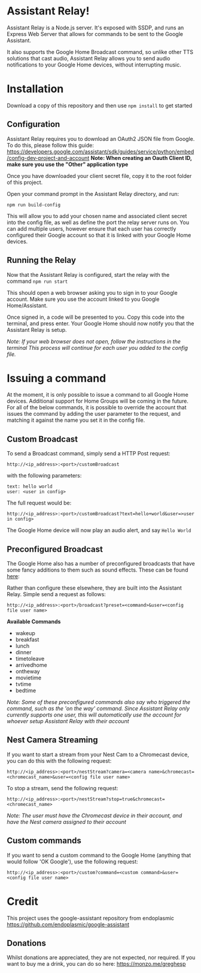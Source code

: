 
# Assistant Relay!

Assistant Relay is a Node.js server. It's exposed with SSDP, and runs an Express Web Server that allows for commands to be sent to the Google Assistant.

It also supports the Google Home Broadcast command, so unlike other TTS solutions that cast audio, Assistant Relay allows you to send audio notifications to your Google Home devices, without interrupting music.


# Installation

Download a copy of this repository and then use `npm install` to get started

## Configuration

Assistant Relay requires you to download an OAuth2 JSON file from Google.  To do this, please follow this guide: https://developers.google.com/assistant/sdk/guides/service/python/embed/config-dev-project-and-account
**Note: When creating an Oauth Client ID, make sure you use the "Other" application type**

Once you have downloaded your client secret file, copy it to the root folder of this project.

Open your command prompt in the Assistant Relay directory, and run:

    npm run build-config

This will allow you to add your chosen name and associated client secret into the config file, as well as define the port the relay server runs on.
 You can add multiple users, however ensure that each user has correctly configured their Google account so that it is linked with your Google Home devices.


## Running the Relay

Now that the Assistant Relay is configured, start the relay with the command `npm run start`

This should open a web browser asking you to sign in to your Google account. Make sure you use the account linked to you Google Home/Assistant.

Once signed in, a code will be presented to you.  Copy this code into the terminal, and press enter.  Your Google Home should now notify you that the Assistant Relay is setup.

*Note: If your web browser does not open, follow the instructions in the terminal
This process will continue for each user you added to the config file.*

# Issuing a command

At the moment, it is only possible to issue a command to all Google Home devices. Additional support for Home Groups will be coming in the future.
For all of the below commands, it is possible to override the account that issues the command by adding the user parameter to the request, and matching it against the name you set it in the config file.

## Custom Broadcast

To send a Broadcast command, simply send a HTTP Post request:

    http://<ip_address>:<port>/customBroadcast

with the following parameters:

    text: hello world
    user: <user in config>

The full request would be:

    http://<ip_address>:<port>/customBroadcast?text=hello+world&user=>user in config>
The Google Home device will now play an audio alert, and say `Hello World`

## Preconfigured Broadcast

The Google Home also has a number of preconfigured broadcasts that have some fancy additions to them such as sound effects.  These can be found [here](https://support.google.com/googlehome/answer/7531913?co=GENIE.Platform=Android&hl=en):

Rather than configure these elsewhere, they are built into the Assistant Relay.  Simple send a request as follows:

    http://<ip_address>:<port>/broadcast?preset=<command>&user=<config file user name>

**Available Commands**

 - wakeup
 - breakfast
 - lunch
 - dinner
 - timetoleave
 - arrivedhome
 - ontheway
 - movietime
 - tvtime
 - bedtime

*Note: Some of these preconfigured commands also say who triggered the command, such as the 'on the way' command. Since Assistant Relay only currently supports one user, this will automatically use the account for whoever setup Assistant Relay with their account*

## Nest Camera Streaming

If you want to start a stream from your Nest Cam to a Chromecast device, you can do this with the following request:

    http://<ip_address>:<port>/nestStream?camera=<camera name>&chromecast=<chromecast_name>&user=<config file user name>

To stop a stream, send the following request:

    http://<ip_address>:<port>/nestStream?stop=true&chromecast=<chromecast_name>

*Note: The user must have the Chromecast device in their account, and have the Nest camera assigned to their account*

## Custom commands

If you want to send a custom command to the Google Home (anything that would follow 'OK Google'), use the following request:

    http://<ip_address>:<port>/custom?command=<custom command>&user=<config file user name>

# Credit
This project uses the google-assistant repository from endoplasmic
https://github.com/endoplasmic/google-assistant

## Donations
Whilst donations are appreciated, they are not expected, nor required.  If you want to buy me a drink, you can do so here:
https://monzo.me/greghesp
